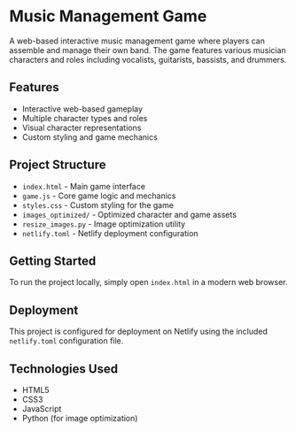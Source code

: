 # Music Management Game

A web-based interactive music management game where players can assemble and manage their own band. The game features various musician characters and roles including vocalists, guitarists, bassists, and drummers.

## Features

- Interactive web-based gameplay
- Multiple character types and roles
- Visual character representations
- Custom styling and game mechanics

## Project Structure

- `index.html` - Main game interface
- `game.js` - Core game logic and mechanics
- `styles.css` - Custom styling for the game
- `images_optimized/` - Optimized character and game assets
- `resize_images.py` - Image optimization utility
- `netlify.toml` - Netlify deployment configuration

## Getting Started

To run the project locally, simply open `index.html` in a modern web browser.

## Deployment

This project is configured for deployment on Netlify using the included `netlify.toml` configuration file.

## Technologies Used

- HTML5
- CSS3
- JavaScript
- Python (for image optimization)
